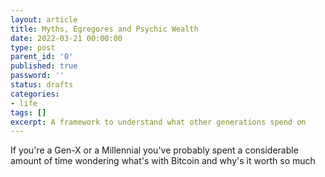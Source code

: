```yaml
---
layout: article
title: Myths, Egregores and Psychic Wealth
date: 2022-03-21 00:00:00
type: post
parent_id: '0'
published: true
password: ''
status: drafts
categories:
- life
tags: []
excerpt: A framework to understand what other generations spend on
---
```


If you're a Gen-X or a Millennial you've probably spent a considerable amount of time wondering what's with Bitcoin and why's it worth so much